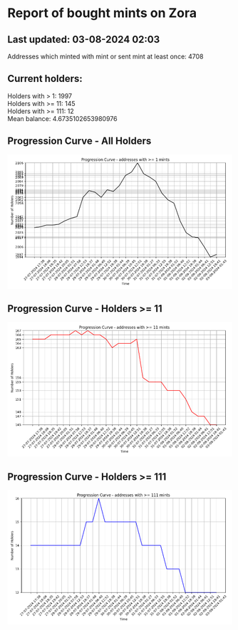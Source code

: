 # Report of bought mints on Zora
## Last updated: 03-08-2024 02:03
Addresses which minted with mint or sent mint at least once: 4708

## Current holders:
Holders with > 1: 1997  
Holders with >= 11: 145  
Holders with >= 111: 12  
Mean balance: 4.6735102653980976  

## Progression Curve - All Holders
![addresses with >= 1 mint](progression_curve_all.png)
## Progression Curve - Holders >= 11
![addresses with >= 11 mints](progression_curve_gt_11.png)
## Progression Curve - Holders >= 111
![addresses with >= 111 mints](progression_curve_gt_111.png)
